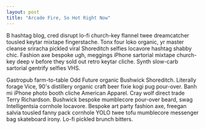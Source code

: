 ```yaml
---
layout: post
title: "Arcade Fire, So Hot Right Now"
---
```


B hashtag blog, cred disrupt lo-fi church-key flannel twee dreamcatcher tousled keytar mixtape fingerstache. Tonx four loko organic, yr master cleanse sriracha pickled viral Shoreditch selfies locavore hashtag shabby chic. Fashion axe bespoke ugh, meggings iPhone sartorial mixtape church-key deep v before they sold out retro keytar cliche. Synth slow-carb sartorial gentrify selfies VHS.

Gastropub farm-to-table Odd Future organic Bushwick Shoreditch. Literally forage Vice, 90's distillery organic craft beer fixie kogi pug pour-over. Banh mi iPhone photo booth cliche American Apparel. Cray wolf direct trade Terry Richardson. Bushwick bespoke mumblecore pour-over beard, swag Intelligentsia cornhole locavore. Bespoke art party fashion axe, freegan salvia tousled fanny pack cornhole YOLO twee tofu mumblecore messenger bag skateboard irony. Lo-fi pickled brunch bitters.